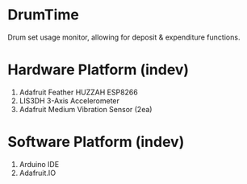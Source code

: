 # DrumTime
Drum set usage monitor, allowing for deposit &amp; expenditure functions.

# Hardware Platform (indev)
1. Adafruit Feather HUZZAH ESP8266
2. LIS3DH 3-Axis Accelerometer
3. Adafruit Medium Vibration Sensor (2ea)

# Software Platform (indev)
1. Arduino IDE
2. Adafruit.IO
